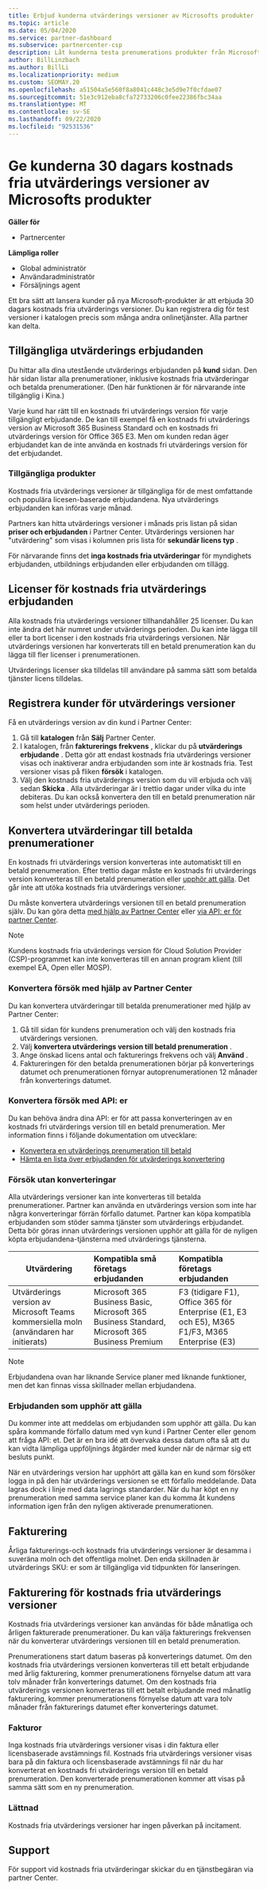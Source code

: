 ```yaml
---
title: Erbjud kunderna utvärderings versioner av Microsofts produkter
ms.topic: article
ms.date: 05/04/2020
ms.service: partner-dashboard
ms.subservice: partnercenter-csp
description: Låt kunderna testa prenumerations produkter från Microsoft i 30 dagar. Registrera dig för de här kostnads fria utvärderingarna i katalogen precis som många andra onlinetjänster.
author: BillLinzbach
ms.author: BillLi
ms.localizationpriority: medium
ms.custom: SEOMAY.20
ms.openlocfilehash: a51504a5e560f8a8041c448c3e5d9e7f0cfdae07
ms.sourcegitcommit: 51e3c912eba8cfa72733206c0fee22386fbc34aa
ms.translationtype: MT
ms.contentlocale: sv-SE
ms.lasthandoff: 09/22/2020
ms.locfileid: "92531536"
---
```

# <a name="give-customers-30-day-free-trials-of-microsoft-products"></a>Ge kunderna 30 dagars kostnads fria utvärderings versioner av Microsofts produkter

**Gäller för**

- Partnercenter

**Lämpliga roller**
-   Global administratör 
-   Användaradministratör
-   Försäljnings agent

Ett bra sätt att lansera kunder på nya Microsoft-produkter är att erbjuda 30 dagars kostnads fria utvärderings versioner. Du kan registrera dig för test versioner i katalogen precis som många andra onlinetjänster. Alla partner kan delta.

## <a name="available-trial-offers"></a>Tillgängliga utvärderings erbjudanden

Du hittar alla dina utestående utvärderings erbjudanden på **kund** sidan. Den här sidan listar alla prenumerationer, inklusive kostnads fria utvärderingar och betalda prenumerationer. (Den här funktionen är för närvarande inte tillgänglig i Kina.)

Varje kund har rätt till en kostnads fri utvärderings version för varje tillgängligt erbjudande. De kan till exempel få en kostnads fri utvärderings version av Microsoft 365 Business Standard och en kostnads fri utvärderings version för Office 365 E3. Men om kunden redan äger erbjudandet kan de inte använda en kostnads fri utvärderings version för det erbjudandet.

### <a name="available-products"></a>Tillgängliga produkter

Kostnads fria utvärderings versioner är tillgängliga för de mest omfattande och populära licesen-baserade erbjudandena. Nya utvärderings erbjudanden kan införas varje månad.

Partners kan hitta utvärderings versioner i månads pris listan på sidan **priser och erbjudanden** i Partner Center. Utvärderings versionen har "utvärdering" som visas i kolumnen pris lista för **sekundär licens typ** .

För närvarande finns det **inga kostnads fria utvärderingar** för myndighets erbjudanden, utbildnings erbjudanden eller erbjudanden om tillägg.

## <a name="licenses-for-free-trial-offers"></a>Licenser för kostnads fria utvärderings erbjudanden

Alla kostnads fria utvärderings versioner tillhandahåller 25 licenser. Du kan inte ändra det här numret under utvärderings perioden. Du kan inte lägga till eller ta bort licenser i den kostnads fria utvärderings versionen. När utvärderings versionen har konverterats till en betald prenumeration kan du lägga till fler licenser i prenumerationen.

Utvärderings licenser ska tilldelas till användare på samma sätt som betalda tjänster licens tilldelas.

## <a name="sign-customers-up-for-trials"></a>Registrera kunder för utvärderings versioner

Få en utvärderings version av din kund i Partner Center:

1. Gå till **katalogen** från **Sälj** Partner Center. 
2. I katalogen, från **fakturerings frekvens** , klickar du på **utvärderings erbjudande** . Detta gör att endast kostnads fria utvärderings versioner visas och inaktiverar andra erbjudanden som inte är kostnads fria. Test versioner visas på fliken **försök** i katalogen.
3. Välj den kostnads fria utvärderings version som du vill erbjuda och välj sedan **Skicka** . Alla utvärderingar är i trettio dagar under vilka du inte debiteras. Du kan också konvertera den till en betald prenumeration när som helst under utvärderings perioden.

## <a name="converting-trials-to-paid-subscriptions"></a>Konvertera utvärderingar till betalda prenumerationer

En kostnads fri utvärderings version konverteras inte automatiskt till en betald prenumeration. Efter trettio dagar måste en kostnads fri utvärderings version konverteras till en betald prenumeration eller [upphör att gälla](#expiring-offers). Det går inte att utöka kostnads fria utvärderings versioner.

Du måste konvertera utvärderings versionen till en betald prenumeration själv. Du kan göra detta [med hjälp av Partner Center](#convert-trials-using-partner-center) eller [via API: er för partner Center](#convert-trials-using-apis).

> [!NOTE]
> Kundens kostnads fria utvärderings version för Cloud Solution Provider (CSP)-programmet kan inte konverteras till en annan program klient (till exempel EA, Open eller MOSP).

### <a name="convert-trials-using-partner-center"></a>Konvertera försök med hjälp av Partner Center

Du kan konvertera utvärderingar till betalda prenumerationer med hjälp av Partner Center:

1. Gå till sidan för kundens prenumeration och välj den kostnads fria utvärderings versionen.
2. Välj **konvertera utvärderings version till betald prenumeration** .
3. Ange önskad licens antal och fakturerings frekvens och välj **Använd** .
4. Faktureringen för den betalda prenumerationen börjar på konverterings datumet och prenumerationen förnyar autoprenumerationen 12 månader från konverterings datumet. 

### <a name="convert-trials-using-apis"></a>Konvertera försök med API: er

Du kan behöva ändra dina API: er för att passa konverteringen av en kostnads fri utvärderings version till en betald prenumeration. Mer information finns i följande dokumentation om utvecklare:

- [Konvertera en utvärderings prenumeration till betald](/partner-center/develop/convert-a-trial-subscription-to-paid)
- [Hämta en lista över erbjudanden för utvärderings konvertering](/partner-center/develop/get-a-list-of-trial-conversion-offers)

### <a name="trials-without-conversions"></a>Försök utan konverteringar

Alla utvärderings versioner kan inte konverteras till betalda prenumerationer. Partner kan använda en utvärderings version som inte har några konverteringar förrän förfallo datumet. Partner kan köpa kompatibla erbjudanden som stöder samma tjänster som utvärderings erbjudandet.  Detta bör göras innan utvärderings versionen upphör att gälla för de nyligen köpta erbjudandena-tjänsterna med utvärderings tjänsterna. 

|**Utvärdering**   |**Kompatibla små företags erbjudanden**   |**Kompatibla företags erbjudanden**   |
|----------------------------|:---------------------------------|:------------------------------------------|
|Utvärderings version av Microsoft Teams kommersiella moln (användaren har initierats)   |Microsoft 365 Business Basic, Microsoft 365 Business Standard, Microsoft 365 Business Premium   | F3 (tidigare F1), Office 365 för Enterprise (E1, E3 och E5), M365 F1/F3, M365 Enterprise (E3)   |

>[!NOTE]
>Erbjudandena ovan har liknande Service planer med liknande funktioner, men det kan finnas vissa skillnader mellan erbjudandena.

### <a name="expiring-offers"></a>Erbjudanden som upphör att gälla

Du kommer inte att meddelas om erbjudanden som upphör att gälla. Du kan spåra kommande förfallo datum med vyn kund i Partner Center eller genom att fråga API: et. Det är en bra idé att övervaka dessa datum ofta så att du kan vidta lämpliga uppföljnings åtgärder med kunder när de närmar sig ett besluts punkt.

När en utvärderings version har upphört att gälla kan en kund som försöker logga in på den här utvärderings versionen se ett förfallo meddelande. Data lagras dock i linje med data lagrings standarder. När du har köpt en ny prenumeration med samma service planer kan du komma åt kundens information igen från den nyligen aktiverade prenumerationen.

## <a name="billing"></a>Fakturering

Årliga fakturerings-och kostnads fria utvärderings versioner är desamma i suveräna moln och det offentliga molnet. Den enda skillnaden är utvärderings SKU: er som är tillgängliga vid tidpunkten för lanseringen.

## <a name="billing-for-free-trials"></a>Fakturering för kostnads fria utvärderings versioner

Kostnads fria utvärderings versioner kan användas för både månatliga och årligen fakturerade prenumerationer. Du kan välja fakturerings frekvensen när du konverterar utvärderings versionen till en betald prenumeration.

Prenumerationens start datum baseras på konverterings datumet. Om den kostnads fria utvärderings versionen konverteras till ett betalt erbjudande med årlig fakturering, kommer prenumerationens förnyelse datum att vara tolv månader från konverterings datumet. Om den kostnads fria utvärderings versionen konverteras till ett betalt erbjudande med månatlig fakturering, kommer prenumerationens förnyelse datum att vara tolv månader från fakturerings datumet efter konverterings datumet.

### <a name="invoices"></a>Fakturor

Inga kostnads fria utvärderings versioner visas i din faktura eller licensbaserade avstämnings fil. Kostnads fria utvärderings versioner visas bara på din faktura och licensbaserade avstämnings fil när du har konverterat en kostnads fri utvärderings version till en betald prenumeration. Den konverterade prenumerationen kommer att visas på samma sätt som en ny prenumeration.

### <a name="incentives"></a>Lättnad

Kostnads fria utvärderings versioner har ingen påverkan på incitament.

## <a name="support"></a>Support

För support vid kostnads fria utvärderingar skickar du en tjänstbegäran via partner Center.